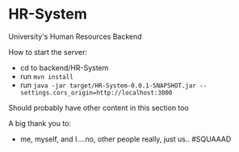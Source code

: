 
HR-System
===============
University's Human Resources Backend

How to start the server:
* cd to backend/HR-System
* run `mvn install`
* run `java -jar target/HR-System-0.0.1-SNAPSHOT.jar --settings.cors_origin=http://localhost:3000`

Should probably have other content in this section too

A big thank you to:
* me, myself, and I....no, other people really, just us.. #SQUAAAD
